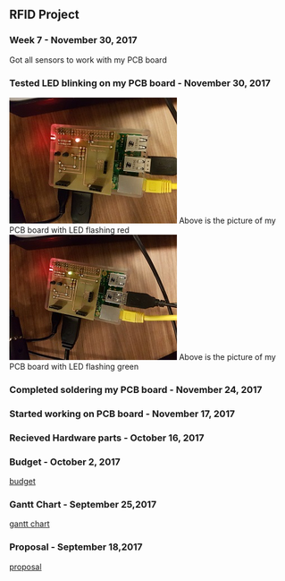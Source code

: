 RFID Project
------------
### Week 7 - November 30, 2017
Got all sensors to work with my PCB board
### Tested LED blinking on my PCB board - November 30, 2017
![Alt text](https://github.com/gurusharma/RFID/blob/master/led_red.jpg?raw=true "PCB Board LED working")
Above is the picture of my PCB board with LED flashing red
![Alt text](https://github.com/gurusharma/RFID/blob/master/led_green.jpg?raw=true "PCB Board LED working")
Above is the picture of my PCB board with LED flashing green


### Completed soldering my PCB board - November 24, 2017

### Started working on PCB board - November 17, 2017

### Recieved Hardware parts - October 16, 2017

### Budget - October 2, 2017
[budget](https://github.com/gurusharma/RFID/blob/master/Guru_budget.xlsx)

### Gantt Chart - September 25,2017
[gantt chart](https://github.com/gurusharma/RFID/blob/master/GuruSharma.mpp)

### Proposal - September 18,2017
[proposal](https://github.com/gurusharma/RFID/blob/master/ProposalContentStudentNameRev02.xlsx)

